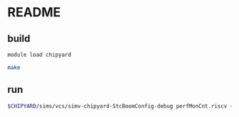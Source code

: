 README
============

build
-----------

```bash
module load chipyard

make
```

run
----------

```bash
$CHIPYARD/sims/vcs/simv-chipyard-StcBoomConfig-debug perfMonCnt.riscv +permissive +fsdbfile=test.fsdb +max-cycles=10000000 +permissive-off
```
